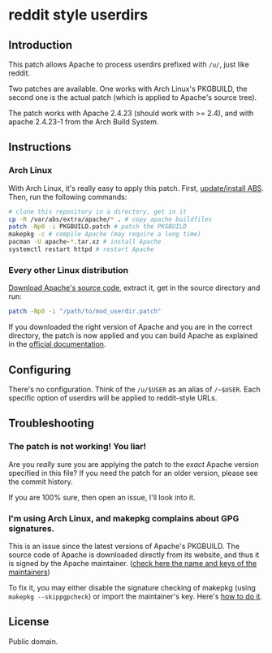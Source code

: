 reddit style userdirs
=====================
Introduction
-----

This patch allows Apache to process userdirs prefixed with `/u/`, just like reddit.

Two patches are available. One works with Arch Linux's PKGBUILD, the second one is the actual patch (which is applied to Apache's source tree).

The patch works with Apache 2.4.23 (should work with >= 2.4), and with apache 2.4.23-1 from the Arch Build System.

Instructions
------------
### Arch Linux

With Arch Linux, it's really easy to apply this patch. First, [update/install ABS](https://wiki.archlinux.org/index.php/ABS#Why_would_I_want_to_use_ABS.3F). Then, run the following commands:

```sh
# clone this repository in a directory, get in it
cp -R /var/abs/extra/apache/* . # copy apache buildfiles
patch -Np0 -i PKGBUILD.patch # patch the PKGBUILD
makepkg -c # compile Apache (may require a long time)
pacman -U apache-*.tar.xz # install Apache
systemctl restart httpd # restart Apache
```

### Every other Linux distribution

[Download Apache's source code](http://httpd.apache.org/download.cgi), extract it, get in the source directory and run:

```sh
patch -Np0 -i "/path/to/mod_userdir.patch"
```

If you downloaded the right version of Apache and you are in the correct directory, the patch is now applied and you can build Apache as explained in the [official documentation](http://httpd.apache.org/docs/2.4/install.html).

Configuring
-----------

There's no configuration. Think of the `/u/$USER` as an alias of `/~$USER`. Each specific option of userdirs will be applied to reddit-style URLs.

Troubleshooting
---------------

### The patch is not working! You liar!

Are you *really* sure you are applying the patch to the *exact* Apache version specified in this file? If you need the patch for an older version, please see the commit history.

If you are 100% sure, then open an issue, I'll look into it.

### I'm using Arch Linux, and makepkg complains about GPG signatures.

This is an issue since the latest versions of Apache's PKGBUILD. The source code of Apache is downloaded directly from its website, and thus it is signed by the Apache maintainer. ([check here the name and keys of the maintainers](http://httpd.apache.org/download.cgi#verify))

To fix it, you may either disable the signature checking of makepkg (using `makepkg --skippgpcheck`) or import the maintainer's key. Here's [how to do it](https://wiki.archlinux.org/index.php/Makepkg#Signature_checking).

License
-------

Public domain.

